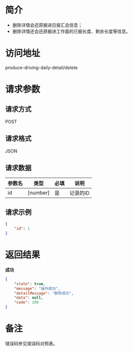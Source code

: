 # 简介
* 删除详情会还原掘进日报汇总信息；
* 删除详情还会还原掘进工作面的已掘长度、剩余长度等信息。

# 访问地址
produce-driving-daily-detail/delete

# 请求参数

## 请求方式
POST

## 请求格式
JSON

## 请求数据
|参数名|类型|必填|说明|
|-|-|-|-|
|id|[number]|是|记录的ID|

## 请求示例
```json
{
	"id": 1
}
```

# 返回结果
**成功**
```json
{
    "state": true,
    "message": "操作成功",
    "detailMessage": "删除成功",
    "data": null,
    "code": 200
}
```

# 备注
错误码参见错误码对照表。
